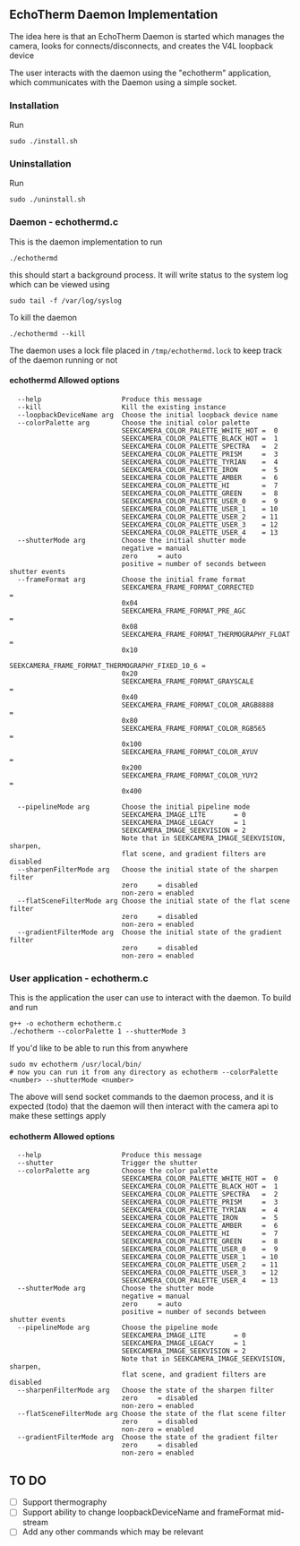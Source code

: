 ## EchoTherm Daemon Implementation

The idea here is that an EchoTherm Daemon is started which manages the camera, looks for connects/disconnects, and creates the V4L loopback device  

The user interacts with the daemon using the "echotherm" application, which communicates with the Daemon using a simple socket.  

### Installation
Run
```
sudo ./install.sh
```

### Uninstallation
Run
```
sudo ./uninstall.sh
```

### Daemon - echothermd.c
This is the daemon implementation to run
```
./echothermd
```
this should start a background process. It will write status to the system log which can be viewed using 
```
sudo tail -f /var/log/syslog
```
To kill the daemon
```
./echothermd --kill
```
The daemon uses a lock file placed in `/tmp/echothermd.lock` to keep track of the daemon running or not  

#### echothermd Allowed options
```
  --help                    Produce this message
  --kill                    Kill the existing instance
  --loopbackDeviceName arg  Choose the initial loopback device name
  --colorPalette arg        Choose the initial color palette
                            SEEKCAMERA_COLOR_PALETTE_WHITE_HOT =  0
                            SEEKCAMERA_COLOR_PALETTE_BLACK_HOT =  1
                            SEEKCAMERA_COLOR_PALETTE_SPECTRA   =  2
                            SEEKCAMERA_COLOR_PALETTE_PRISM     =  3
                            SEEKCAMERA_COLOR_PALETTE_TYRIAN    =  4
                            SEEKCAMERA_COLOR_PALETTE_IRON      =  5
                            SEEKCAMERA_COLOR_PALETTE_AMBER     =  6
                            SEEKCAMERA_COLOR_PALETTE_HI        =  7
                            SEEKCAMERA_COLOR_PALETTE_GREEN     =  8
                            SEEKCAMERA_COLOR_PALETTE_USER_0    =  9
                            SEEKCAMERA_COLOR_PALETTE_USER_1    = 10
                            SEEKCAMERA_COLOR_PALETTE_USER_2    = 11
                            SEEKCAMERA_COLOR_PALETTE_USER_3    = 12
                            SEEKCAMERA_COLOR_PALETTE_USER_4    = 13
  --shutterMode arg         Choose the initial shutter mode
                            negative = manual
                            zero     = auto
                            positive = number of seconds between shutter events
  --frameFormat arg         Choose the initial frame format
                            SEEKCAMERA_FRAME_FORMAT_CORRECTED               = 
                            0x04
                            SEEKCAMERA_FRAME_FORMAT_PRE_AGC                 = 
                            0x08
                            SEEKCAMERA_FRAME_FORMAT_THERMOGRAPHY_FLOAT      = 
                            0x10
                            SEEKCAMERA_FRAME_FORMAT_THERMOGRAPHY_FIXED_10_6 = 
                            0x20
                            SEEKCAMERA_FRAME_FORMAT_GRAYSCALE               = 
                            0x40
                            SEEKCAMERA_FRAME_FORMAT_COLOR_ARGB8888          = 
                            0x80
                            SEEKCAMERA_FRAME_FORMAT_COLOR_RGB565            = 
                            0x100
                            SEEKCAMERA_FRAME_FORMAT_COLOR_AYUV              = 
                            0x200
                            SEEKCAMERA_FRAME_FORMAT_COLOR_YUY2              = 
                            0x400
                            
  --pipelineMode arg        Choose the initial pipeline mode
                            SEEKCAMERA_IMAGE_LITE       = 0
                            SEEKCAMERA_IMAGE_LEGACY     = 1
                            SEEKCAMERA_IMAGE_SEEKVISION = 2
                            Note that in SEEKCAMERA_IMAGE_SEEKVISION, sharpen, 
                            flat scene, and gradient filters are disabled
  --sharpenFilterMode arg   Choose the initial state of the sharpen filter
                            zero     = disabled
                            non-zero = enabled
  --flatSceneFilterMode arg Choose the initial state of the flat scene filter
                            zero     = disabled
                            non-zero = enabled
  --gradientFilterMode arg  Choose the initial state of the gradient filter
                            zero     = disabled
                            non-zero = enabled
```


### User application - echotherm.c
This is the application the user can use to interact with the daemon. To build and run
```
g++ -o echotherm echotherm.c
./echotherm --colorPalette 1 --shutterMode 3
```
If you'd like to be able to run this from anywhere
```
sudo mv echotherm /usr/local/bin/
# now you can run it from any directory as echotherm --colorPalette <number> --shutterMode <number>
```

The above will send socket commands to the daemon process, and it is expected (todo) that the daemon will then interact with the camera api to make these settings apply

#### echotherm Allowed options
```
  --help                    Produce this message
  --shutter                 Trigger the shutter
  --colorPalette arg        Choose the color palette
                            SEEKCAMERA_COLOR_PALETTE_WHITE_HOT =  0
                            SEEKCAMERA_COLOR_PALETTE_BLACK_HOT =  1
                            SEEKCAMERA_COLOR_PALETTE_SPECTRA   =  2
                            SEEKCAMERA_COLOR_PALETTE_PRISM     =  3
                            SEEKCAMERA_COLOR_PALETTE_TYRIAN    =  4
                            SEEKCAMERA_COLOR_PALETTE_IRON      =  5
                            SEEKCAMERA_COLOR_PALETTE_AMBER     =  6
                            SEEKCAMERA_COLOR_PALETTE_HI        =  7
                            SEEKCAMERA_COLOR_PALETTE_GREEN     =  8
                            SEEKCAMERA_COLOR_PALETTE_USER_0    =  9
                            SEEKCAMERA_COLOR_PALETTE_USER_1    = 10
                            SEEKCAMERA_COLOR_PALETTE_USER_2    = 11
                            SEEKCAMERA_COLOR_PALETTE_USER_3    = 12
                            SEEKCAMERA_COLOR_PALETTE_USER_4    = 13
  --shutterMode arg         Choose the shutter mode
                            negative = manual
                            zero     = auto
                            positive = number of seconds between shutter events
  --pipelineMode arg        Choose the pipeline mode
                            SEEKCAMERA_IMAGE_LITE       = 0
                            SEEKCAMERA_IMAGE_LEGACY     = 1
                            SEEKCAMERA_IMAGE_SEEKVISION = 2
                            Note that in SEEKCAMERA_IMAGE_SEEKVISION, sharpen, 
                            flat scene, and gradient filters are disabled
  --sharpenFilterMode arg   Choose the state of the sharpen filter
                            zero     = disabled
                            non-zero = enabled
  --flatSceneFilterMode arg Choose the state of the flat scene filter
                            zero     = disabled
                            non-zero = enabled
  --gradientFilterMode arg  Choose the state of the gradient filter
                            zero     = disabled
                            non-zero = enabled
```


## TO DO
- [ ] Support thermography
- [ ] Support ability to change loopbackDeviceName and frameFormat mid-stream
- [ ] Add any other commands which may be relevant
